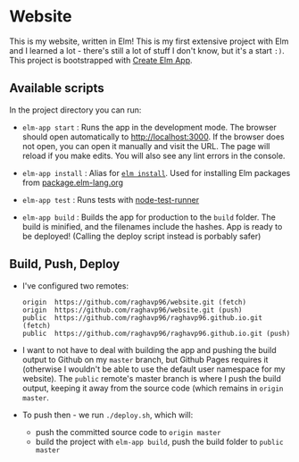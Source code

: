 # Website

This is my website, written in Elm! This is my first extensive project with Elm and I learned a lot - there's still a lot of stuff I don't know, but it's a start `:)`. This project is bootstrapped with [Create Elm App](https://github.com/halfzebra/create-elm-app).


## Available scripts

In the project directory you can run:

- `elm-app start` : Runs the app in the development mode. The browser should open automatically to [http://localhost:3000](http://localhost:3000). If the browser does not open, you can open it manually and visit the URL. The page will reload if you make edits. You will also see any lint errors in the console.

- `elm-app install` : Alias for [`elm install`](http://guide.elm-lang.org/get_started.html#elm-install). Used for installing Elm packages from [package.elm-lang.org](http://package.elm-lang.org/)

- `elm-app test` : Runs tests with [node-test-runner](https://github.com/rtfeldman/node-test-runner/tree/master)

- `elm-app build` : Builds the app for production to the `build` folder. The build is minified, and the filenames include the hashes. App is ready to be deployed! (Calling the deploy script instead is porbably safer)


## Build, Push, Deploy
- I've configured two remotes:
    ```
    origin	https://github.com/raghavp96/website.git (fetch)
    origin	https://github.com/raghavp96/website.git (push)
    public	https://github.com/raghavp96/raghavp96.github.io.git (fetch)
    public	https://github.com/raghavp96/raghavp96.github.io.git (push)
    ```

- I want to not have to deal with building the app and pushing the build output to Github on my `master` branch, but Github Pages requires it (otherwise I wouldn't be able to use the default user namespace for my website). The `public` remote's master branch is where I push the build output, keeping it away from the source code (which remains in `origin master`.

- To push then - we run `./deploy.sh`, which will:
    - push the committed source code to `origin master` 
    - build the project with `elm-app build`, push the build folder to `public master`